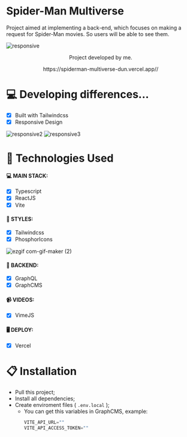 # Spider-Man Multiverse

Project aimed at implementing a back-end, which focuses on making a request for Spider-Man movies. So users will be able to see them.

![responsive](https://user-images.githubusercontent.com/104099580/177018174-a0588929-40e8-496e-828d-1817cca1e6a0.png)

<p align="center">Project developed by me.</p>
<p align="center">https://spiderman-multiverse-dun.vercel.app//</p>

# 💻 Developing differences...

- [x] Built with Tailwindcss
- [x] Responsive Design

![responsive2](https://user-images.githubusercontent.com/104099580/177018175-3b24c501-4b31-499d-8556-5c69043d8194.png)
![responsive3](https://user-images.githubusercontent.com/104099580/177018176-fd1779c3-2ab3-4994-9b67-eb74f58cef03.png)



# 🚀 Technologies Used

#### 💻 MAIN STACK:
 - [x] Typescript
 - [x] ReactJS
 - [x] Vite

#### 🎨 STYLES:
 - [x] Tailwindcss
 - [x] PhosphorIcons
 
 ![ezgif com-gif-maker (2)](https://user-images.githubusercontent.com/104099580/177018276-366d47e0-063c-4da2-8982-23fc4eabb87e.gif)

#### 🧠 BACKEND:
 - [x] GraphQL
 - [x] GraphCMS

#### 📹 VIDEOS:
 - [x] VimeJS

#### 🖥 DEPLOY:
 - [x] Vercel

# 📋 Installation
- Pull this project;
- Install all dependencies;
- Create enviroment files ( ```.env.local``` );
  - You can get this variables in GraphCMS, example:
    ```js
    VITE_API_URL=""
    VITE_API_ACCESS_TOKEN=""
    ```
